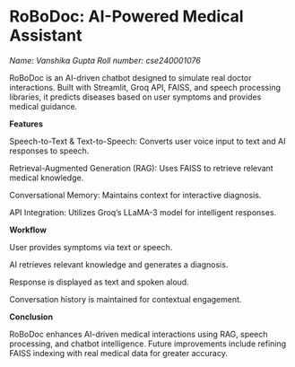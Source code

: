 <h1>RoBoDoc: AI-Powered Medical Assistant</h1>

<i>Name: Vanshika Gupta
Roll number: cse240001076</i>

RoBoDoc is an AI-driven chatbot designed to simulate real doctor interactions. Built with Streamlit, Groq API, FAISS, and speech processing libraries, it predicts diseases based on user symptoms and provides medical guidance.

<b>Features</b>

Speech-to-Text & Text-to-Speech: Converts user voice input to text and AI responses to speech.

Retrieval-Augmented Generation (RAG): Uses FAISS to retrieve relevant medical knowledge.

Conversational Memory: Maintains context for interactive diagnosis.

API Integration: Utilizes Groq’s LLaMA-3 model for intelligent responses.

<b>Workflow</b>

User provides symptoms via text or speech.

AI retrieves relevant knowledge and generates a diagnosis.

Response is displayed as text and spoken aloud.

Conversation history is maintained for contextual engagement.

<b>Conclusion</b>

RoBoDoc enhances AI-driven medical interactions using RAG, speech processing, and chatbot intelligence. Future improvements include refining FAISS indexing with real medical data for greater accuracy.
